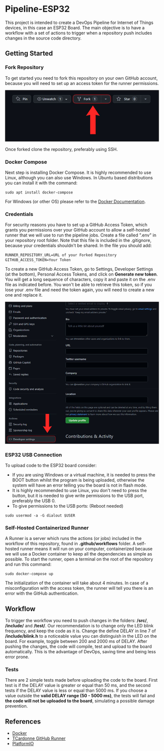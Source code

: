 # Pipeline-ESP32
This project is intended to create a DevOps Pipeline for Internet of Things devices, in this case an ESP32 Board. The main objective is to have a workflow with a set of actions to trigger when a repository push includes changes in the source code directory.

## Getting Started
### Fork Repository
To get started you need to fork this repository on your own GitHub account, because you will need to set up an access token for the runner permissions.

![Fork](/img/GithubFork.jpg)

Once forked clone the repository, preferably using SSH.

### Docker Compose
Next step is installing Docker Compose. It is highly recommended to use Linux, although you can also use Windows. In Ubuntu based distributions you can install it with the command:
```
sudo apt install docker-compose
```
For Windows (or other OS) please refer to the [Docker Documentation](https://docs.docker.com/desktop/windows/install).

### Credentials
For security reasons you have to set up a GitHub Access Token, which grants you permissions over your GitHub account to allow a self-hosted runner that we will use to run the pipeline jobs.
Create a file called ".env" in your repository root folder. Note that this file is included in the .gitignore, because your credentials shouldn't be shared. In the file you should add:
```
RUNNER_REPOSITORY_URL=URL of your Forked Repository
GITHUB_ACCESS_TOKEN=Your Token
```
To create a new GitHub Access Token, go to Settings, Developer Settings (at the bottom), Personal Access Tokens, and click on **Generate new token**. You will get a long sequence of characters, copy it and paste it on the .env file as indicated before. You won't be able to retrieve this token, so if you lose your .env file and need the token again, you will need to create a new one and replace it.

![DevSettings](/img/GithubDevSettings.jpg)

### ESP32 USB Connection
To upload code to the ESP32 board consider:
- If you are using Windows or a virtual machine, it is needed to press the BOOT button whilst the program is being uploaded, otherwise the system will have an error telling you the board is not in flash mode.
- It is highly recommended to use Linux, you don't need to press the button, but it is needed to give write permissions to the USB port, preferably the USB 0.
- To give permissions to the USB ports: (Reboot needed)
```
sudo usermod -a -G dialout $USER
```

### Self-Hosted Containerized Runner
A Runner is a server which runs the actions (or jobs) included in the workflow of this repository, found in **.github/workflows** folder. A self-hosted runner means it will run on your computer, containerized because we will use a Docker container to keep all the dependencies as simple as possible.
To start the runner, open a terminal on the root of the repository and run this command:
```
sudo docker-compose up
```
The initialization of the container will take about 4 minutes. In case of a misconfiguration with the access token, the runner will tell you there is an error with the GitHub authentication.

## Workflow
To trigger the workflow you need to push changes in the folders: **/src/**, **/include/** and **/test/**. Our recommendation is to change only the LED blink frequency, and keep the code as it is. Change the define DELAY in line 7 of **/include/blink.h** to a noticeable value you can distinguish in the LED on the board. For example, toggle between 200 and 2000 ms of DELAY. After pushing the changes, the code will compile, test and upload to the board automatically. This is the advantage of DevOps, saving time and being less error prone.

### Tests
There are 2 simple tests made before uploading the code to the board. First test is if the DELAY value is greater or equal than 50 ms, and the second tests if the DELAY value is less or equal than 5000 ms.
If you choose a value outside the **valid DELAY range (50 - 5000 ms)**, the tests will fail and **the code will not be uploaded to the board**, simulating a possible damage prevention.

## References
- [Docker](https://www.docker.com)
- [TCardonne GitHub Runner](https://registry.hub.docker.com/r/tcardonne/github-runner)
- [PlatformIO](https://platformio.org)
